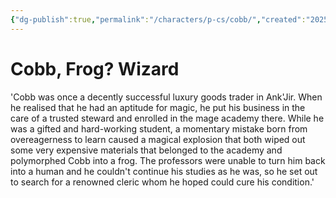 ```yaml
---
{"dg-publish":true,"permalink":"/characters/p-cs/cobb/","created":"2025-05-12T18:46:47.195-07:00","updated":"2024-12-07T09:38:59.000-08:00"}
---
```



# Cobb, Frog? Wizard
'Cobb was once a decently successful luxury goods trader in Ank'Jir. When he realised that he had an aptitude for magic, he put his business in the care of a trusted steward and enrolled in the mage academy there. While he was a gifted and hard-working student, a momentary mistake born from overeagerness to learn caused a magical explosion that both wiped out some very expensive materials that belonged to the academy and polymorphed Cobb into a frog. The professors were unable to turn him back into a human and he couldn't continue his studies as he was, so he set out to search for a renowned cleric whom he hoped could cure his condition.'